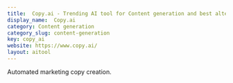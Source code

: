 ```yaml
---
title:  Copy.ai - Trending AI tool for Content generation and best alternatives
display_name:  Copy.ai
category: Content generation
category_slug: content-generation
key: copy_ai
website: https://www.copy.ai/
layout: aitool
---
```


Automated marketing copy creation.
